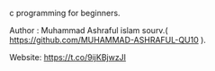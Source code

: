 c programming for beginners.

Author : Muhammad Ashraful islam sourv.( https://github.com/MUHAMMAD-ASHRAFUL-QU10 ).

Website: https://t.co/9ijKBjwzJI

